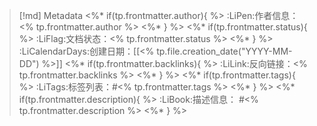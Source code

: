 > [!md] Metadata
> <%* if(tp.frontmatter.author){ %>
> :LiPen:作者信息：<% tp.frontmatter.author %>
> <%* } %>
> <%* if(tp.frontmatter.status){ %>
> :LiFlag:文档状态：<% tp.frontmatter.status %>
> <%* } %>
> :LiCalendarDays:创建日期：[[<% tp.file.creation_date("YYYY-MM-DD") %>]]
> <%* if(tp.frontmatter.backlinks){ %>
> :LiLink:反向链接：<% tp.frontmatter.backlinks %>
> <%* } %>
> <%* if(tp.frontmatter.tags){ %>
> :LiTags:标签列表：#<% tp.frontmatter.tags %>
> <%* } %>
> <%* if(tp.frontmatter.description){ %>
> :LiBook:描述信息： #<% tp.frontmatter.description %>
> <%* } %>

